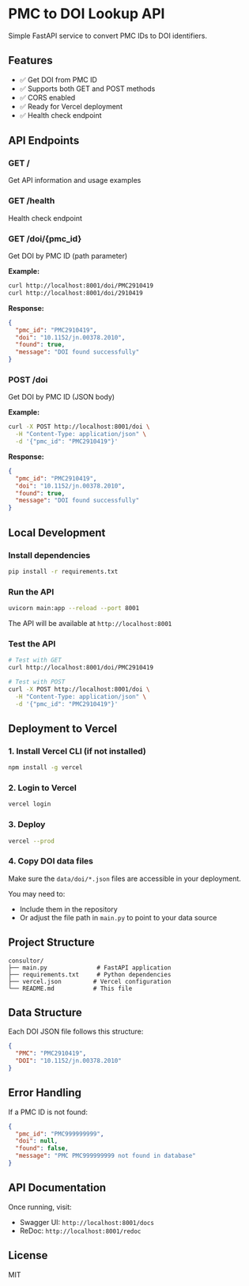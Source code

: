 # PMC to DOI Lookup API

Simple FastAPI service to convert PMC IDs to DOI identifiers.

## Features

- ✅ Get DOI from PMC ID
- ✅ Supports both GET and POST methods
- ✅ CORS enabled
- ✅ Ready for Vercel deployment
- ✅ Health check endpoint

## API Endpoints

### GET /
Get API information and usage examples

### GET /health
Health check endpoint

### GET /doi/{pmc_id}
Get DOI by PMC ID (path parameter)

**Example:**
```bash
curl http://localhost:8001/doi/PMC2910419
curl http://localhost:8001/doi/2910419
```

**Response:**
```json
{
  "pmc_id": "PMC2910419",
  "doi": "10.1152/jn.00378.2010",
  "found": true,
  "message": "DOI found successfully"
}
```

### POST /doi
Get DOI by PMC ID (JSON body)

**Example:**
```bash
curl -X POST http://localhost:8001/doi \
  -H "Content-Type: application/json" \
  -d '{"pmc_id": "PMC2910419"}'
```

**Response:**
```json
{
  "pmc_id": "PMC2910419",
  "doi": "10.1152/jn.00378.2010",
  "found": true,
  "message": "DOI found successfully"
}
```

## Local Development

### Install dependencies
```bash
pip install -r requirements.txt
```

### Run the API
```bash
uvicorn main:app --reload --port 8001
```

The API will be available at `http://localhost:8001`

### Test the API
```bash
# Test with GET
curl http://localhost:8001/doi/PMC2910419

# Test with POST
curl -X POST http://localhost:8001/doi \
  -H "Content-Type: application/json" \
  -d '{"pmc_id": "PMC2910419"}'
```

## Deployment to Vercel

### 1. Install Vercel CLI (if not installed)
```bash
npm install -g vercel
```

### 2. Login to Vercel
```bash
vercel login
```

### 3. Deploy
```bash
vercel --prod
```

### 4. Copy DOI data files
Make sure the `data/doi/*.json` files are accessible in your deployment.

You may need to:
- Include them in the repository
- Or adjust the file path in `main.py` to point to your data source

## Project Structure

```
consultor/
├── main.py              # FastAPI application
├── requirements.txt     # Python dependencies
├── vercel.json         # Vercel configuration
└── README.md           # This file
```

## Data Structure

Each DOI JSON file follows this structure:

```json
{
  "PMC": "PMC2910419",
  "DOI": "10.1152/jn.00378.2010"
}
```

## Error Handling

If a PMC ID is not found:

```json
{
  "pmc_id": "PMC999999999",
  "doi": null,
  "found": false,
  "message": "PMC PMC999999999 not found in database"
}
```

## API Documentation

Once running, visit:
- Swagger UI: `http://localhost:8001/docs`
- ReDoc: `http://localhost:8001/redoc`

## License

MIT
